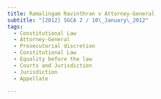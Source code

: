 ```yaml
---
title: Ramalingam Ravinthran v Attorney-General
subtitle: "[2012] SGCA 2 / 10\_January\_2012"
tags:
  - Constitutional Law
  - Attorney-General
  - Prosecutorial discretion
  - Constitutional Law
  - Equality before the law
  - Courts and Jurisdiction
  - Jurisdiction
  - Appellate

---
```


